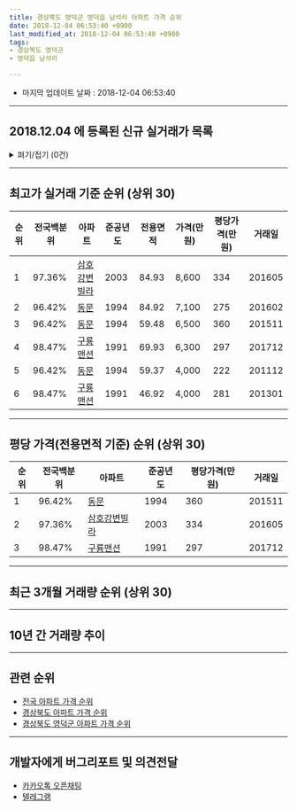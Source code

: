 ```yaml
---
title: 경상북도 영덕군 영덕읍 남석리 아파트 가격 순위
date: 2018-12-04 06:53:40 +0900
last_modified_at: 2018-12-04 06:53:40 +0900
tags:
- 경상북도 영덕군
- 영덕읍 남석리

---
```


* 마지막 업데이트 날짜 : 2018-12-04 06:53:40

---

## 2018.12.04 에 등록된 신규 실거래가 목록

<details>
<summary>펴기/접기 (0건)</summary>
<div markdown="1">

|아파트|전국백분위|준공년도|전용면적|가격(만원)|평당가격(만원)|거래일|
|---|---|---|---|---|---|---|
|없음|||||||


</div>
</details>

---

## 최고가 실거래 기준 순위 (상위 30)


|순위|전국백분위|아파트|준공년도|전용면적|가격(만원)|평당가격(만원)|거래일|
|---|---|---|---|---|---|---|---|
|1|97.36%|[삼호강변빌라](https://search.naver.com/search.naver?query=%EA%B2%BD%EC%83%81%EB%B6%81%EB%8F%84+%EC%98%81%EB%8D%95%EA%B5%B0+%EC%98%81%EB%8D%95%EC%9D%8D+%EB%82%A8%EC%84%9D%EB%A6%AC+%EC%82%BC%ED%98%B8%EA%B0%95%EB%B3%80%EB%B9%8C%EB%9D%BC)|2003|84.93|8,600|334|201605|
|2|96.42%|[동문](https://search.naver.com/search.naver?query=%EA%B2%BD%EC%83%81%EB%B6%81%EB%8F%84+%EC%98%81%EB%8D%95%EA%B5%B0+%EC%98%81%EB%8D%95%EC%9D%8D+%EB%82%A8%EC%84%9D%EB%A6%AC+%EB%8F%99%EB%AC%B8)|1994|84.92|7,100|275|201602|
|3|96.42%|[동문](https://search.naver.com/search.naver?query=%EA%B2%BD%EC%83%81%EB%B6%81%EB%8F%84+%EC%98%81%EB%8D%95%EA%B5%B0+%EC%98%81%EB%8D%95%EC%9D%8D+%EB%82%A8%EC%84%9D%EB%A6%AC+%EB%8F%99%EB%AC%B8)|1994|59.48|6,500|360|201511|
|4|98.47%|[구룡맨션](https://search.naver.com/search.naver?query=%EA%B2%BD%EC%83%81%EB%B6%81%EB%8F%84+%EC%98%81%EB%8D%95%EA%B5%B0+%EC%98%81%EB%8D%95%EC%9D%8D+%EB%82%A8%EC%84%9D%EB%A6%AC+%EA%B5%AC%EB%A3%A1%EB%A7%A8%EC%85%98)|1991|69.93|6,300|297|201712|
|5|96.42%|[동문](https://search.naver.com/search.naver?query=%EA%B2%BD%EC%83%81%EB%B6%81%EB%8F%84+%EC%98%81%EB%8D%95%EA%B5%B0+%EC%98%81%EB%8D%95%EC%9D%8D+%EB%82%A8%EC%84%9D%EB%A6%AC+%EB%8F%99%EB%AC%B8)|1994|59.37|4,000|222|201112|
|6|98.47%|[구룡맨션](https://search.naver.com/search.naver?query=%EA%B2%BD%EC%83%81%EB%B6%81%EB%8F%84+%EC%98%81%EB%8D%95%EA%B5%B0+%EC%98%81%EB%8D%95%EC%9D%8D+%EB%82%A8%EC%84%9D%EB%A6%AC+%EA%B5%AC%EB%A3%A1%EB%A7%A8%EC%85%98)|1991|46.92|4,000|281|201301|


---

## 평당 가격(전용면적 기준) 순위 (상위 30)


|순위|전국백분위|아파트|준공년도|평당가격(만원)|거래일|
|---|---|---|---|---|---|
|1|96.42%|[동문](https://search.naver.com/search.naver?query=%EA%B2%BD%EC%83%81%EB%B6%81%EB%8F%84+%EC%98%81%EB%8D%95%EA%B5%B0+%EC%98%81%EB%8D%95%EC%9D%8D+%EB%82%A8%EC%84%9D%EB%A6%AC+%EB%8F%99%EB%AC%B8)|1994|360|201511|
|2|97.36%|[삼호강변빌라](https://search.naver.com/search.naver?query=%EA%B2%BD%EC%83%81%EB%B6%81%EB%8F%84+%EC%98%81%EB%8D%95%EA%B5%B0+%EC%98%81%EB%8D%95%EC%9D%8D+%EB%82%A8%EC%84%9D%EB%A6%AC+%EC%82%BC%ED%98%B8%EA%B0%95%EB%B3%80%EB%B9%8C%EB%9D%BC)|2003|334|201605|
|3|98.47%|[구룡맨션](https://search.naver.com/search.naver?query=%EA%B2%BD%EC%83%81%EB%B6%81%EB%8F%84+%EC%98%81%EB%8D%95%EA%B5%B0+%EC%98%81%EB%8D%95%EC%9D%8D+%EB%82%A8%EC%84%9D%EB%A6%AC+%EA%B5%AC%EB%A3%A1%EB%A7%A8%EC%85%98)|1991|297|201712|


---

## 최근 3개월 거래량 순위 (상위 30)


<div style="width:100%;">
    <canvas id="deal_count_ranking" height="250"></canvas>
</div>


<script>
new Chart(document.getElementById("deal_count_ranking"), {
    type: 'horizontalBar',
    data: {
        labels: ['구룡맨션'],
        datasets: [{
            label: '실거래 수',
            data: [1],
            borderColor: "rgba(255, 0, 128, 1)",
            backgroundColor: "rgba(255, 0, 128, 0.5)",
            fill: false,
        }]
    },
    options: {
        responsive: true,
        title: {
            display: true,
            text: '최근 3개월 거래량 순위'
        },
        tooltips: {
            mode: 'index',
            intersect: false,
            callbacks: {
                title: function(tooltipItems, data) {
                    return "실거래 수:";
                },
                label: function(tooltipItem, data) {
                    return data.labels[tooltipItem.index] + ": " + tooltipItem.xLabel;
                }
            }
        },
        hover: {
            mode: 'nearest',
            intersect: true
        },
        scales: {
            xAxes: [{
                display: true,
                scaleLabel: {
                    display: true,
                    labelString: '실거래 수'
                },
                ticks: {
                    suggestedMin: 0,
                }
            }],
            yAxes: [{
                display: true,
                ticks: {
                    autoSkip: false,
                    callback: function(value, index, values) {
                        if (value.length > 15)
                            return value.substr(0, 13) + "...";
                        else
                            return value;
                    }
                },
                scaleLabel: {
                    display: false,
                }
            }]
        }
    }
});

</script>


---

## 10년 간 거래량 추이


<div style="width:100%;">
    <canvas id="deal_progress" height="250"></canvas>
</div>

<script>
new Chart(document.getElementById("deal_progress"), {
    type: 'line',
    data: {
        labels: ['200812','200901','200902','200903','200904','200905','200906','200907','200908','200909','200910','200911','200912','201001','201002','201003','201004','201005','201006','201007','201008','201009','201010','201011','201012','201101','201102','201103','201104','201105','201106','201107','201108','201109','201110','201111','201112','201201','201202','201203','201204','201205','201206','201207','201208','201209','201210','201211','201212','201301','201302','201303','201304','201305','201306','201307','201308','201309','201310','201311','201312','201401','201402','201403','201404','201405','201406','201407','201408','201409','201410','201411','201412','201501','201502','201503','201504','201505','201506','201507','201508','201509','201510','201511','201512','201601','201602','201603','201604','201605','201606','201607','201608','201609','201610','201611','201612','201701','201702','201703','201704','201705','201706','201707','201708','201709','201710','201711','201712','201801','201802','201803','201804','201805','201806','201807','201808','201809','201810','201811','201812'],
        datasets: [{
            label: '실거래 수',
            pointRadius: 1,
            data: [0, 0, 0, 0, 0, 0, 0, 0, 1, 0, 0, 1, 0, 0, 0, 2, 0, 0, 1, 0, 1, 0, 0, 0, 1, 1, 1, 0, 1, 3, 0, 1, 0, 0, 0, 0, 3, 0, 0, 0, 0, 0, 2, 0, 0, 0, 1, 0, 1, 1, 1, 0, 1, 0, 1, 0, 0, 0, 2, 0, 0, 2, 0, 0, 1, 1, 1, 0, 0, 0, 0, 0, 0, 0, 0, 1, 0, 0, 0, 2, 0, 0, 0, 1, 0, 0, 1, 0, 0, 1, 0, 0, 0, 0, 0, 0, 1, 1, 0, 0, 0, 1, 0, 0, 0, 0, 1, 0, 1, 0, 0, 0, 0, 0, 1, 0, 0, 1, 1, 0, 0],
            borderColor: "rgba(255, 201, 14, 1)",
            backgroundColor: "rgba(255, 201, 14, 0.5)",
            fill: true,
        }]
    },
    options: {
        responsive: true,
        title: {
            display: true,
            text: '10년간 거래량 추이'
        },
        tooltips: {
            mode: 'index',
            intersect: false,
        },
        hover: {
            mode: 'nearest',
            intersect: true
        },
        scales: {
            xAxes: [{
                display: true,
                scaleLabel: {
                    display: true,
                    labelString: '년/월'
                }
            }],
            yAxes: [{
                display: true,
                ticks: {
                    suggestedMin: 0,
                },
                scaleLabel: {
                    display: true,
                    labelString: '실거래 수'
                }
            }]
        }
    }
});

</script>


---

## 관련 순위

- [전국 아파트 가격 순위](https://inasie.github.io/apt-ranking/전국)
- [경상북도 아파트 가격 순위](https://inasie.github.io/apt-ranking/경상북도)
- [경상북도 영덕군 아파트 가격 순위](https://inasie.github.io/apt-ranking/경상북도-영덕군)


---

## 개발자에게 버그리포트 및 의견전달

- [카카오톡 오픈채팅](https://open.kakao.com/o/gLJUAP4)
- [텔레그램](https://t.me/inasie)

